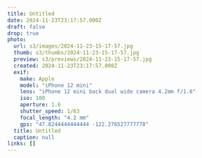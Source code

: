 ```yaml
---
title: Untitled
date: 2024-11-23T23:17:57.000Z
draft: false
drop: true
photo:
  url: s3/images/2024-11-23-15-17-57.jpg
  thumb: s3/thumbs/2024-11-23-15-17-57.jpg
  preview: s3/previews/2024-11-23-15-17-57.jpg
  created: 2024-11-23T23:17:57.000Z
  exif:
    make: Apple
    model: "iPhone 12 mini"
    lens: "iPhone 12 mini back dual wide camera 4.2mm f/1.6"
    iso: 100
    aperture: 1.6
    shutter_speed: 1/63
    focal_length: "4.2 mm"
    gps: "47.8244444444444 -122.276527777778"
  title: Untitled
  caption: null
links: []
---
```

